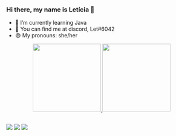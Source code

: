 ### Hi there, my name is Letícia 👋

- 🌱 I’m currently learning Java
- 🔎 You can find me at discord, Let#6042
- 😄 My pronouns: she/her

<div align="center">
  <a href="https://github.com/lrylet">
  <img height="180em" src="https://github-readme-stats.vercel.app/api?username=lrylet&show_icons=true&theme=vision-friendly-dark&include_all_commits=true&count_private=true"/>
  <img height="180em" src="https://github-readme-stats.vercel.app/api/top-langs/?username=lrylet&layout=compact&langs_count=7&theme=vision-friendly-dark"/>
</div>
  
  ##
  
<div>
  <a href = "mailto:losdsousa@gmail.com"><img src="https://img.shields.io/badge/-Gmail-%23333?style=for-the-badge&logo=gmail&logoColor=white" target="_blank"></a>
  <a href="https://www.linkedin.com/in/let%C3%ADcia-oliveira-de-sousa-6ab0a5199/" target="_blank"><img src="https://img.shields.io/badge/-LinkedIn-%230077B5?style=for-the-badge&logo=linkedin&logoColor=white" target="_blank"></a>
  <a href = "http://t.me/itspicolet"><img src="https://img.shields.io/badge/Telegram-2CA5E0?style=for-the-badge&logo=telegram&logoColor=white" target="_blank"</a>
</div>

